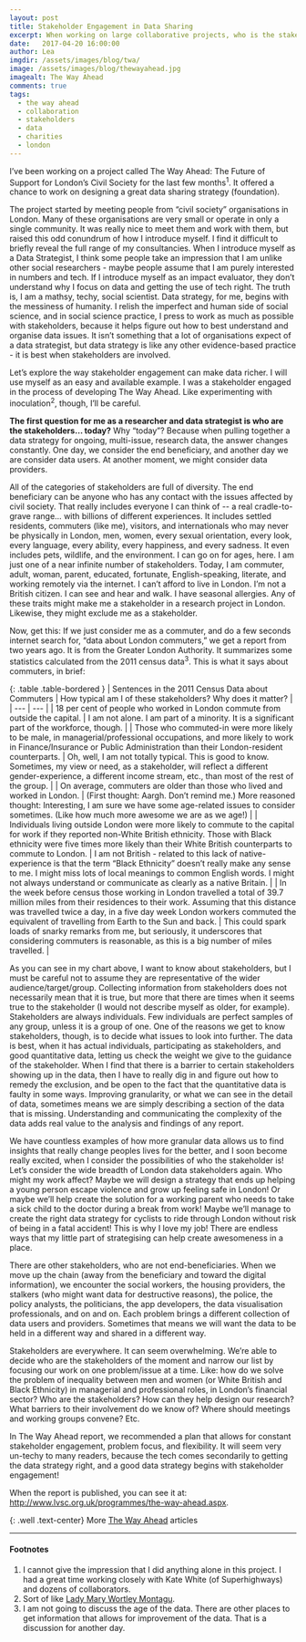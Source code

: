 ```yaml
---
layout: post
title: Stakeholder Engagement in Data Sharing
excerpt: When working on large collaborative projects, who is the stakeholder... today?
date:   2017-04-20 16:00:00
author: Lea
imgdir:	/assets/images/blog/twa/
image: /assets/images/blog/thewayahead.jpg
imagealt: The Way Ahead
comments: true
tags:
  - the way ahead
  - collaboration
  - stakeholders
  - data 
  - charities
  - london
---
```


I’ve been working on a project called The Way Ahead: The Future of Support for London’s Civil Society for the last few months<sup>1</sup>. It offered a chance to work on designing a great data sharing strategy (foundation). 

The project started by meeting people from “civil society” organisations in London. Many of these organisations are very small or operate in only a single community. It was really nice to meet them and work with them, but raised this odd conundrum of how I introduce myself. I find it difficult to briefly reveal the full range of my consultancies. When I introduce myself as a Data Strategist, I think some people take an impression that I am unlike other social researchers - maybe people assume that I am purely interested in numbers and tech. If I introduce myself as an impact evaluator, they don’t understand why I focus on data and getting the use of tech right. The truth is, I am a mathsy, techy, social scientist. Data strategy, for me, begins with the messiness of humanity. I relish the imperfect and human side of social science, and in social science practice, I press to work as much as possible with stakeholders, because it helps figure out how to best understand and organise data issues. It isn’t something that a lot of organisations expect of a data strategist, but data strategy is like any other evidence-based practice - it is best when stakeholders are involved.

Let’s explore the way stakeholder engagement can make data richer. I will use myself as an easy and available example. I was a stakeholder engaged in the process of developing The Way Ahead. Like experimenting with inoculation<sup>2</sup>, though, I’ll be careful.

**The first question for me as a researcher and data strategist is who are the stakeholders… today?** Why “today”? Because when pulling together a data strategy for ongoing, multi-issue, research data, the answer changes constantly. One day, we consider the end beneficiary, and another day we are consider data users. At another moment, we might consider data providers. 

All of the categories of stakeholders are full of diversity. The end beneficiary can be anyone who has any contact with the issues affected by civil society. That really includes everyone I can think of -- a real cradle-to-grave range… with billions of different experiences. It includes settled residents, commuters (like me), visitors, and internationals who may never be physically in London, men, women, every sexual orientation, every look, every language, every ability, every happiness, and every sadness. It even includes pets, wildlife, and the environment. I can go on for ages, here. I am just one of a near infinite number of stakeholders. Today, I am commuter, adult, woman, parent, educated, fortunate, English-speaking, literate, and working remotely via the internet. I can’t afford to live in London. I’m not a British citizen. I can see and hear and walk. I have seasonal allergies.  Any of these traits might make me a stakeholder in a research project in London. Likewise, they might exclude me as a stakeholder.

Now, get this: If we just consider me as a commuter, and do a few seconds internet search for, “data about London commuters,” we get a report from two years ago. It is from the Greater London Authority. It summarizes some statistics calculated from the 2011 census data<sup>3</sup>. This is what it says about commuters, in brief:

{: .table .table-bordered }
| Sentences in the 2011 Census Data about Commuters | How typical am I of these stakeholders? Why does it matter? |
| --- | --- |
| 18 per cent of people who worked in London commute from outside the capital. | I am not alone. I am part of a minority. It is a significant part of the workforce, though. |
| Those who commuted-in were more likely to be male, in managerial/professional occupations, and more likely to work in Finance/Insurance or Public Administration than their London-resident counterparts. | Oh, well, I am not totally typical. This is good to know. Sometimes, my view or need, as a stakeholder, will reflect a different gender-experience, a different income stream, etc., than most of the rest of the group. |
| On average, commuters are older than those who lived and worked in London. | (First thought: Aargh. Don’t remind me.) More reasoned thought: Interesting, I am sure we have some age-related issues to consider sometimes. (Like how much more awesome we are as we age!) |
| Individuals living outside London were more likely to commute to the capital for work if they reported non-White British ethnicity. Those with Black ethnicity were five times more likely than their White British counterparts to commute to London. | I am not British - related to this lack of native-experience is that the term “Black Ethnicity” doesn’t really make any sense to me. I might miss lots of local meanings to common English words. I might not always understand or communicate as clearly as a native Britain. |
| In the week before census those working in London travelled a total of 39.7 million miles
  from their residences to their work. Assuming that this distance was travelled twice a day, in a five day week London workers commuted the equivalent of travelling from Earth to the Sun and back. | This could spark loads of snarky remarks from me, but seriously, it underscores that considering commuters is reasonable, as this is a big number of miles travelled. |

As you can see in my chart above, I want to know about stakeholders, but I must be careful not to assume they are representative of the wider audience/target/group. Collecting information from stakeholders does not necessarily mean that it is true, but more that there are times when it seems true to the stakeholder (I would not describe myself as older, for example). Stakeholders are always individuals. Few individuals are perfect samples of any group, unless it is a group of one. One of the reasons we get to know stakeholders, though, is to decide what issues to look into further. The data is best, when it has actual individuals, participating as stakeholders, and good quantitative data, letting us check the weight we give to the guidance of the stakeholder. When I find that there is a barrier to certain stakeholders showing up in the data, then I have to really dig in and figure out how to remedy the exclusion, and be open to the fact that the quantitative data is faulty in some ways. Improving granularity, or what we can see in the detail of data, sometimes means we are simply describing a section of the data that is missing. Understanding and communicating the complexity of the data adds real value to the analysis and findings of any report. 

We have countless examples of how more granular data allows us to find insights that really change peoples lives for the better, and I soon become really excited, when I consider the possibilities of who the stakeholder is! Let’s consider the wide breadth of London data stakeholders again. Who might my work affect? Maybe we will design a strategy that ends up helping a young person escape violence and grow up feeling safe in London! Or maybe we’ll help create the solution for a working parent who needs to take a sick child to the doctor during a break from work! Maybe we’ll manage to create the right data strategy for cyclists to ride through London without risk of being in a fatal accident! This is why I love my job! There are endless ways that my little part of strategising can help create awesomeness in a place.  

There are other stakeholders, who are not end-beneficiaries. When we move up the chain (away from the beneficiary and toward the digital information), we encounter the social workers, the housing providers, the stalkers (who might want data for destructive reasons), the police, the policy analysts, the politicians, the app developers, the data visualisation professionals, and on and on. Each problem brings a different collection of data users and providers. Sometimes that means we will want the data to be held in a different way and shared in a different way.

Stakeholders are everywhere. It can seem overwhelming. We’re able to decide who are the stakeholders of the moment and narrow our list by focusing our work on one problem/issue at a time. Like: how do we solve the problem of inequality between men and women (or White British and Black Ethnicity) in  managerial and professional roles, in London’s financial sector? Who are the stakeholders? How can they help design our research? What barriers to their involvement do we know of? Where should meetings and working groups convene? Etc. 

In The Way Ahead report, we recommended a plan that allows for constant stakeholder engagement, problem focus, and flexibility. It will seem very un-techy to many readers, because the tech comes secondarily to getting the data strategy right, and a good data strategy begins with stakeholder engagement!  

When the report is published, you can see it at: <http://www.lvsc.org.uk/programmes/the-way-ahead.aspx>.



{: .well .text-center}
More [The Way Ahead](/blog/tags/the-way-ahead/) articles


<hr />

#### Footnotes 

1. I cannot give the impression that I did anything alone in this project. I had a great time working closely with Kate White (of Superhighways) and dozens of collaborators. 
2. Sort of like [Lady Mary Wortley Montagu](https://en.wikipedia.org/wiki/Lady_Mary_Wortley_Montagu).
3.  I am not going to discuss the age of the data. There are other places to get information that allows for improvement of the data. That is a discussion for another day.




